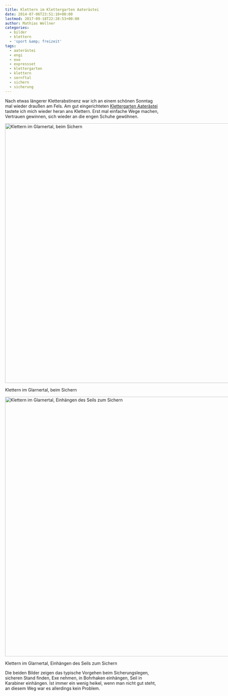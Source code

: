 ```yaml
---
title: Klettern im Klettergarten Aaterästei
date: 2014-07-06T23:51:10+00:00
lastmod: 2017-09-18T22:28:53+00:00
author: Mathias Wellner
categories:
  - bilder
  - klettern
  - 'sport &amp; freizeit'
tags:
  - aaterästei
  - engi
  - exe
  - expressset
  - klettergarten
  - klettern
  - sernftal
  - sichern
  - sicherung
---
```

Nach etwas längerer Kletterabstinenz war ich an einem schönen Sonntag mal wieder draußen am Fels. Am gut eingerichteten <a href="http://www.kletterfux.ch/klettern/ost-schweiz/engi/klettergarten-aateraestei" title="Klettergarten Aaterästei" target="_blank">Klettergarten Aaterästei</a> tastete ich mich wieder heran ans Klettern. Erst mal einfache Wege machen, Vertrauen gewinnen, sich wieder an die engen Schuhe gewöhnen. 

<div id="attachment_4586" style="width: 860px" class="wp-caption alignright">
  <a href="/wp-uploads/2014/07/IMG_1273.jpg"><img src="/wp-uploads/2014/07/IMG_1273-1024x1024.jpg" alt="Klettern im Glarnertal, beim Sichern" width="850" height="850" class="size-large wp-image-4586" srcset="http://www.mwellner.de/wp-uploads/2014/07/IMG_1273-1024x1024.jpg 1024w, http://www.mwellner.de/wp-uploads/2014/07/IMG_1273-150x150.jpg 150w, http://www.mwellner.de/wp-uploads/2014/07/IMG_1273-300x300.jpg 300w" sizes="(max-width: 850px) 100vw, 850px" /></a>
  
  <p class="wp-caption-text">
    Klettern im Glarnertal, beim Sichern
  </p>
</div>

<div id="attachment_4585" style="width: 860px" class="wp-caption alignright">
  <a href="/wp-uploads/2014/07/IMG_1274.jpg"><img src="/wp-uploads/2014/07/IMG_1274-1024x1024.jpg" alt="Klettern im Glarnertal, Einhängen des Seils zum Sichern" width="850" height="850" class="size-large wp-image-4585" srcset="http://www.mwellner.de/wp-uploads/2014/07/IMG_1274-1024x1024.jpg 1024w, http://www.mwellner.de/wp-uploads/2014/07/IMG_1274-150x150.jpg 150w, http://www.mwellner.de/wp-uploads/2014/07/IMG_1274-300x300.jpg 300w" sizes="(max-width: 850px) 100vw, 850px" /></a>
  
  <p class="wp-caption-text">
    Klettern im Glarnertal, Einhängen des Seils zum Sichern
  </p>
</div>

Die beiden Bilder zeigen das typische Vorgehen beim Sicherungslegen, sicheren Stand finden, Exe nehmen, in Bohrhaken einhängen, Seil in Karabiner einhängen. Ist immer ein wenig heikel, wenn man nicht gut steht, an diesem Weg war es allerdings kein Problem.